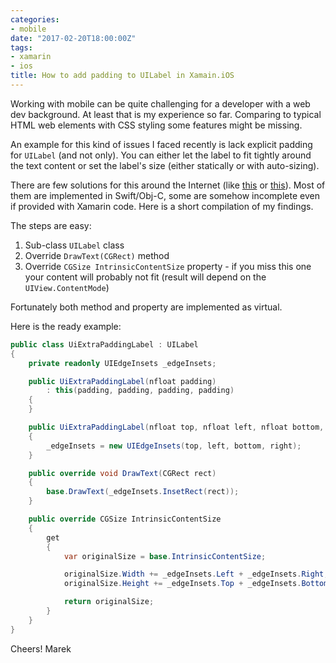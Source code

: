 ```yaml
---
categories:
- mobile
date: "2017-02-20T18:00:00Z"
tags:
- xamarin
- ios
title: How to add padding to UILabel in Xamain.iOS
---
```


Working with mobile can be quite challenging for a developer with a web dev background. At least that is my experience so far. Comparing to typical HTML web elements with CSS styling some features might be missing.

An example for this kind of issues I faced recently is lack explicit padding for `UILabel` (and not only). You can either let the label to fit tightly around the text content or set the label's size (either statically or with auto-sizing).

There are few solutions for this around the Internet (like [this](http://stackoverflow.com/a/17557490/619799) or [this](https://forums.xamarin.com/discussion/comment/190767/#Comment_190767)). Most of them are implemented in Swift/Obj-C, some are somehow incomplete even if provided with Xamarin code. Here is a short compilation of my findings.<!--more-->

The steps are easy:

1. Sub-class `UILabel` class
2. Override `DrawText(CGRect)` method
3. Override `CGSize IntrinsicContentSize` property - if you miss this one your content will probably not fit (result will depend on the `UIView.ContentMode`)

Fortunately both method and property are implemented as virtual.

Here is the ready example:

```csharp
public class UiExtraPaddingLabel : UILabel{    private readonly UIEdgeInsets _edgeInsets;    public UiExtraPaddingLabel(nfloat padding)        : this(padding, padding, padding, padding)    {    }    public UiExtraPaddingLabel(nfloat top, nfloat left, nfloat bottom, nfloat right)    {        _edgeInsets = new UIEdgeInsets(top, left, bottom, right);    }    public override void DrawText(CGRect rect)    {        base.DrawText(_edgeInsets.InsetRect(rect));    }    public override CGSize IntrinsicContentSize    {        get        {            var originalSize = base.IntrinsicContentSize;            originalSize.Width += _edgeInsets.Left + _edgeInsets.Right;            originalSize.Height += _edgeInsets.Top + _edgeInsets.Bottom;            return originalSize;        }    }}
```

Cheers!
Marek
